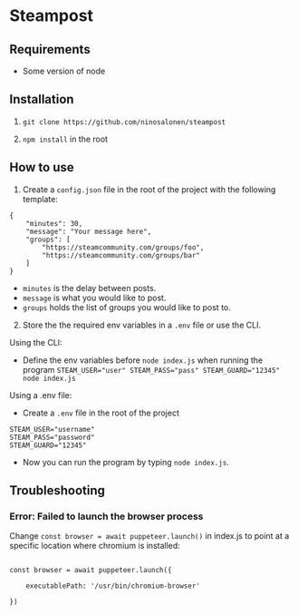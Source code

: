 

# Steampost

  

## Requirements

  

- Some version of node

  

## Installation

  

1.  `git clone https://github.com/ninosalonen/steampost`

2.  `npm install` in the root
  

## How to use

  

1. Create a `config.json` file in the root of the project with the following template:

```
{
    "minutes": 30,
    "message": "Your message here",
    "groups": [ 
        "https://steamcommunity.com/groups/foo",
        "https://steamcommunity.com/groups/bar"
    ]
}

```
- `minutes` is the delay between posts.
- `message` is what you would like to post. 
- `groups` holds the list of groups you would like to post to.

2. Store the the required env variables in a `.env` file or use the CLI.

Using the CLI:
- Define the env variables before `node index.js` when running the program
`STEAM_USER="user" STEAM_PASS="pass" STEAM_GUARD="12345" node index.js`

Using a .env file:
- Create a `.env` file in the root of the project

```
STEAM_USER="username"
STEAM_PASS="password"
STEAM_GUARD="12345"
```

- Now you can run the program by typing `node index.js`.


## Troubleshooting

  

### Error: Failed to launch the browser process

  

Change `const browser = await puppeteer.launch()` in index.js to point at a specific location where chromium is installed:

```

const browser = await puppeteer.launch({

    executablePath: '/usr/bin/chromium-browser'

})

```
